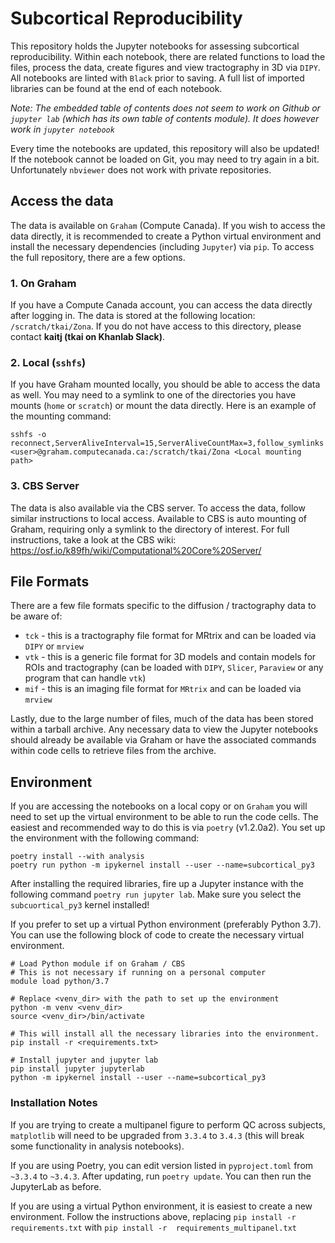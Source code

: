 # Subcortical Reproducibility

This repository holds the Jupyter notebooks for assessing subcortical reproducibility.
Within each notebook, there are related functions to load the files, process the data, create 
figures and view tractography in 3D via `DIPY`.  All notebooks are linted with `Black` prior
to saving. A full list of imported libraries can be found at the end of each notebook. 

_Note: The embedded table of contents does not seem to work on Github or `jupyter lab` (which
has its own table of contents module). It does however work in `jupyter notebook`_

Every time the notebooks are updated, this repository will also be updated! If the notebook cannot 
be loaded on Git, you may need to try again in a bit. Unfortunately `nbviewer` does not work with 
private repositories.

## Access the data

The data is available on `Graham` (Compute Canada). If you wish to access the data directly, it is
recommended to create a Python virtual environment and install the necessary dependencies
(including `Jupyter`) via `pip`. To access the full repository, there are a few options.

### 1. On Graham
If you have a Compute Canada account, you can access the data directly after logging
in. The data is stored at the following location: `/scratch/tkai/Zona`. If you do
not have access to this directory, please contact **kaitj (tkai on Khanlab Slack)**.

### 2. Local (`sshfs`)
If you have Graham mounted locally, you should be able to access the data as well. You may need to
a symlink to one of the directories you have mounts (`home` or `scratch`) or mount
the data directly. Here is an example of the mounting command:

```sshfs -o reconnect,ServerAliveInterval=15,ServerAliveCountMax=3,follow_symlinks <user>@graham.computecanada.ca:/scratch/tkai/Zona <Local mounting path>```

### 3. CBS Server
The data is also available via the CBS server. To access the data, follow similar instructions to 
local access. Available to CBS is auto mounting of Graham, requiring only a symlink
to the directory of interest. For full instructions, take a look at the CBS wiki:
https://osf.io/k89fh/wiki/Computational%20Core%20Server/

## File Formats

There are a few file formats specific to the diffusion / tractography data to be aware of:
* `tck` - this is a tractography file format for MRtrix and can be loaded via `DIPY` or `mrview`
* `vtk` - this is a generic file format for 3D models and contain models for ROIs and tractography
(can be loaded with `DIPY`, `Slicer`, `Paraview` or any program that can handle `vtk`)
* `mif` - this is an imaging file format for `MRtrix` and can be loaded via `mrview`

Lastly, due to the large number of files, much of the data has been stored within a tarball 
archive. Any necessary data to view the Jupyter notebooks should already be available
via Graham or have the associated commands within code cells to retrieve files from the archive.

## Environment

If you are accessing the notebooks on a local copy or on `Graham` you will need to set up the 
virtual environment to be able to run the code cells. The easiest and recommended way to do this
is via `poetry` (v1.2.0a2). You set up the environment with the following command:

```
poetry install --with analysis
poetry run python -m ipykernel install --user --name=subcortical_py3
```

After installing the required libraries, fire up a Jupyter instance with the following command
`poetry run jupyter lab`. Make sure you select the `subcuortical_py3` kernel installed!

If you prefer to set up a virtual Python environment (preferably Python 3.7). 
You can use the following block of code to create the necessary virtual environment.

```
# Load Python module if on Graham / CBS
# This is not necessary if running on a personal computer
module load python/3.7

# Replace <venv_dir> with the path to set up the environment
python -m venv <venv_dir> 
source <venv_dir>/bin/activate

# This will install all the necessary libraries into the environment.
pip install -r <requirements.txt>

# Install jupyter and jupyter lab 
pip install jupyter jupyterlab
python -m ipykernel install --user --name=subcortical_py3
```

### Installation Notes
If you are trying to create a multipanel figure to perform QC across subjects,
`matplotlib` will need to be upgraded from `3.3.4` to `3.4.3` (this will break some functionality in
analysis notebooks).

If you are using Poetry, you can edit version listed in `pyproject.toml` from `~3.3.4` to `~3.4.3`. 
After updating, run `poetry update`. You can then run the JupyterLab as before.

If you are using a virtual Python environment, it is easiest to create a new environment. Follow the
instructions above, replacing `pip install -r requirements.txt` with 
`pip install -r  requirements_multipanel.txt`
